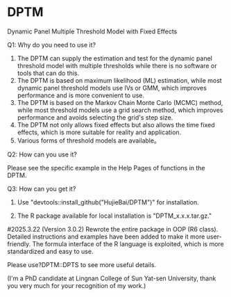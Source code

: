 # DPTM

Dynamic Panel Multiple Threshold Model with Fixed Effects

Q1: Why do you need to use it?

1.  The DPTM can supply the estimation and test for the dynamic panel threshold model with multiple thresholds while there is no software or tools that can do this. 
2.  The DPTM is based on maximum likelihood (ML) estimation, while most dynamic panel threshold models use IVs or GMM, which improves performance and is more convenient to use.
3.  The DPTM is based on the Markov Chain Monte Carlo (MCMC) method, while most threshold models use a grid search method, which improves performance and avoids selecting the grid's step size.
4.  The DPTM not only allows fixed effects but also allows the time fixed effects, which is more suitable for reality and application.
5.  Various forms of threshold models are available。

Q2: How can you use it?

Please see the specific example in the Help Pages of functions in the DPTM.

Q3: How can you get it?

1.  Use "devtools::install_github("HujieBai/DPTM")" for installation.

2.  The R package available for local installation is "DPTM_x.x.x.tar.gz."

#2025.3.22 (Version 3.0.2)
Rewrote the entire package in OOP (R6 class).
Detailed instructions and examples have been added to make it more user-friendly.
The formula interface of the R language is exploited, which is more standardized and easy to use.

Please use?DPTM::DPTS to see more useful details.

(I'm a PhD candidate at Lingnan College of Sun Yat-sen University, thank you very much for your recognition of my work.)
